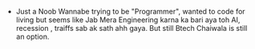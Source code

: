 - Just a Noob Wannabe trying to be "Programmer", wanted to code for living but seems like Jab Mera Engineering karna ka bari aya toh AI, recession , traiffs sab ak sath ahh gaya. But still Btech Chaiwala is still an option. 
  

<!---
SkSakilAli/SkSakilAli is a ✨ special ✨ repository because its `README.md` (this file) appears on your GitHub profile.
You can click the Preview link to take a look at your changes.
--->
